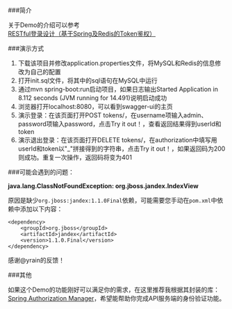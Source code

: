 ###简介

关于Demo的介绍可以参考[RESTful登录设计（基于Spring及Redis的Token鉴权）][1]

###演示方式

 1. 下载该项目并修改application.properties文件，将MySQL和Redis的信息修改为自己的配置
 2. 打开init.sql文件，将其中的sql语句在MySQL中运行
 3. 通过mvn spring-boot:run启动项目，如果日志输出Started Application in 8.112 seconds (JVM running for 14.491)说明启动成功
 4. 浏览器打开localhost:8080，可以看到swagger-ui的主页
 5. 演示登录：在该页面打开POST tokens/，在username项输入admin、password项输入password，点击Try it out！，查看返回结果得到userId和token
 6. 演示退出登录：在该页面打开DELETE tokens/，在authorization中填写用userId和token以"_"拼接得到的字符串，点击Try it out！，如果返回码为200则成功。重复一次操作，返回码将变为401

###可能会遇到的问题：

**java.lang.ClassNotFoundException: org.jboss.jandex.IndexView**

原因是缺少`org.jboss:jandex:1.1.0Final`依赖，可能需要您手动在`pom.xml`中依赖中添加以下内容：

```
<dependency>
    <groupId>org.jboss</groupId>
    <artifactId>jandex</artifactId>
    <version>1.1.0.Final</version>
</dependency>
```

感谢@yrain的反馈！

###其他

如果这个Demo的功能刚好可以满足你的需求，在这里推荐我根据其封装的库：[Spring Authorization Manager][2]，希望能帮助你完成API服务端的身份验证功能。

[1]:http://www.scienjus.com/restful-token-authorization/
[2]:https://github.com/ScienJus/spring-authorization-manager
